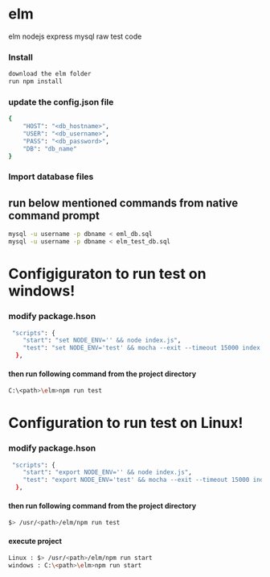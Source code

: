 # elm

elm nodejs express mysql raw test code

### Install
```sh
download the elm folder
run npm install
```
### update the config.json file
```sh
{
	"HOST": "<db_hostname>",
	"USER": "<db_username>",
	"PASS": "<db_password>",
	"DB": "db_name"
}
```

### Import database files
## run below mentioned commands from native command prompt
```sh
mysql -u username -p dbname < eml_db.sql
mysql -u username -p dbname < elm_test_db.sql
```

# Configiguraton to run test on windows!
### modify package.hson 
```sh
 "scripts": {
    "start": "set NODE_ENV='' && node index.js",
    "test": "set NODE_ENV='test' && mocha --exit --timeout 15000 index.test.js"
  },
```
#### then run following command from the project directory
```sh
C:\<path>\elm>npm run test
```

# Configuration to run test on Linux!
### modify package.hson 
```sh
 "scripts": {
    "start": "export NODE_ENV='' && node index.js",
    "test": "export NODE_ENV='test' && mocha --exit --timeout 15000 index.test.js"
  },
```
#### then run following command from the project directory
```sh
$> /usr/<path>/elm/npm run test
```

#### execute project
```sh
Linux : $> /usr/<path>/elm/npm run start
windows : C:\<path>\elm>npm run start
```